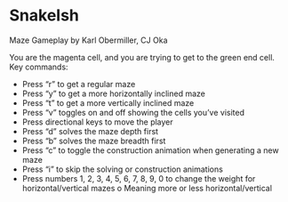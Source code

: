 # SnakeIsh

Maze Gameplay by Karl Obermiller, CJ Oka

You are the magenta cell, and you are trying to get to the green end cell. 
Key commands:
-	Press “r” to get a regular maze
-	Press “y” to get a more horizontally inclined maze
-	Press “t” to get a more vertically inclined maze
-	Press “v” toggles on and off showing the cells you’ve visited
-	Press directional keys to move the player
-	Press “d” solves the maze depth first
-	Press “b” solves the maze breadth first 
-	Press “c” to toggle the construction animation when generating a new maze 
-	Press “i” to skip the solving or construction animations
-	Press numbers 1, 2, 3, 4, 5, 6, 7, 8, 9, 0 to change the weight for horizontal/vertical mazes
o	Meaning more or less horizontal/vertical
